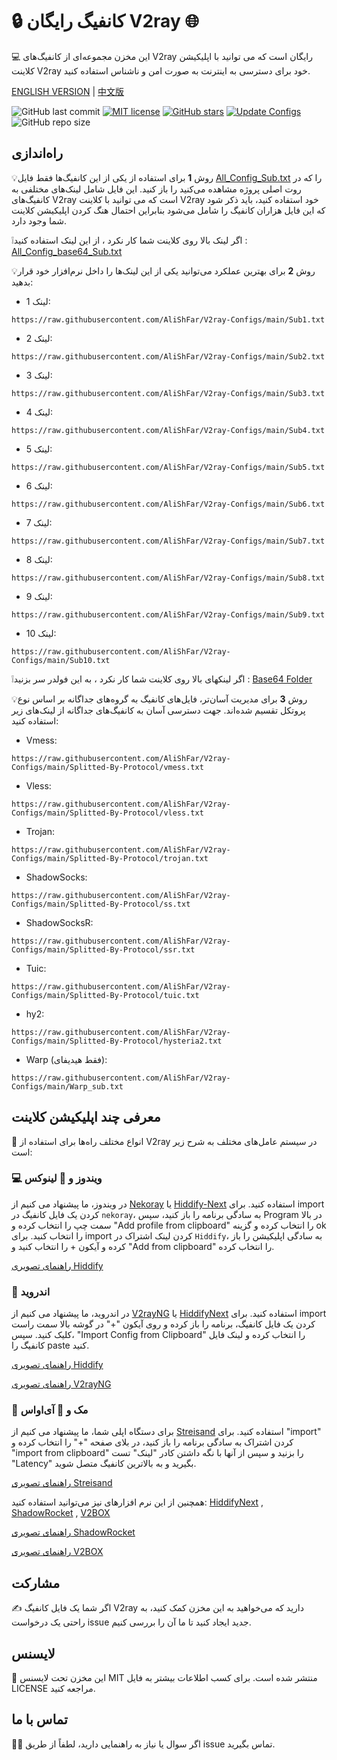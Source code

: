 # 🔒 کانفیگ رایگان V2ray 🌐
💻 این مخزن مجموعه‌ای از کانفیگ‌های V2ray رایگان است که می توانید با اپلیکیشن کلاینت V2ray خود برای دسترسی به اینترنت به صورت امن و ناشناس استفاده کنید. 


[ENGLISH VERSION](https://github.com/AliShFar/Free-V2ray-Config) | [中文版](https://github.com/AliShFar/Free-V2ray-Config/blob/main/Chinese-README.md)


![GitHub last commit](https://img.shields.io/github/last-commit/AliShFar/V2ray-Configs.svg) [![MIT license](https://img.shields.io/badge/License-MIT-blue.svg)](https://lbesson.mit-license.org/) [![GitHub stars](https://img.shields.io/github/stars/AliShFar/V2ray-Configs.svg)](https://github.com/AliShFar/V2ray-Configs/stargazers) [![Update Configs](https://github.com/AliShFar/V2ray-Configs/actions/workflows/main.yml/badge.svg)](https://github.com/AliShFar/V2ray-Configs/actions/workflows/main.yml) ![GitHub repo size](https://img.shields.io/github/repo-size/AliShFar/V2ray-Configs) 

## راه‌اندازی


💡روش **1** برای استفاده از یکی از این کانفیگ‌ها فقط فایل [All_Config_Sub.txt](https://raw.githubusercontent.com/AliShFar/V2ray-Configs/main/All_Configs_Sub.txt) را که در روت اصلی پروژه مشاهده می‌کنید را باز کنید. این فایل شامل لینک‌های مختلفی به کانفیگ‌های V2ray است که می توانید با کلاینت V2ray خود استفاده کنید، باید ذکر شود که این فایل هزاران کانفیگ را شامل می‌شود بنابراین احتمال هنگ کردن اپلیکیشن کلاینت شما وجود دارد.

❕اگر لینک بالا روی کلاینت شما کار نکرد ، از این لینک استفاده کنید : [All_Config_base64_Sub.txt](https://raw.githubusercontent.com/AliShFar/V2ray-Configs/main/All_Configs_base64_Sub.txt)

💡روش **2** برای بهترین عملکرد می‌توانید یکی از این لینک‌ها را داخل نرم‌افزار خود قرار بدهید:
- لینک 1:
```
https://raw.githubusercontent.com/AliShFar/V2ray-Configs/main/Sub1.txt
```

- لینک 2: 
```
https://raw.githubusercontent.com/AliShFar/V2ray-Configs/main/Sub2.txt
```

- لینک 3: 
```
https://raw.githubusercontent.com/AliShFar/V2ray-Configs/main/Sub3.txt
```

- لینک 4: 
```
https://raw.githubusercontent.com/AliShFar/V2ray-Configs/main/Sub4.txt
```

- لینک 5: 
```
https://raw.githubusercontent.com/AliShFar/V2ray-Configs/main/Sub5.txt
```

- لینک 6: 
```
https://raw.githubusercontent.com/AliShFar/V2ray-Configs/main/Sub6.txt
```

- لینک 7: 
```
https://raw.githubusercontent.com/AliShFar/V2ray-Configs/main/Sub7.txt
```

- لینک 8: 
```
https://raw.githubusercontent.com/AliShFar/V2ray-Configs/main/Sub8.txt
```

- لینک 9: 
```
https://raw.githubusercontent.com/AliShFar/V2ray-Configs/main/Sub9.txt
```

- لینک 10: 
```
https://raw.githubusercontent.com/AliShFar/V2ray-Configs/main/Sub10.txt
```

❕اگر لینکهای بالا روی کلاینت شما کار نکرد ، به این فولدر سر بزنید : [Base64 Folder](https://github.com/AliShFar/V2ray-Configs/tree/dev/Base64)


💡روش **3** برای مدیریت آسان‌تر، فایل‌های کانفیگ به گروه‌های جداگانه بر اساس نوع پروتکل تقسیم شده‌اند. جهت دسترسی آسان به کانفیگ‌های جداگانه از لینک‌های زیر استفاده کنید:

- Vmess: 
```
https://raw.githubusercontent.com/AliShFar/V2ray-Configs/main/Splitted-By-Protocol/vmess.txt
```

- Vless: 
```
https://raw.githubusercontent.com/AliShFar/V2ray-Configs/main/Splitted-By-Protocol/vless.txt
```

- Trojan: 
```
https://raw.githubusercontent.com/AliShFar/V2ray-Configs/main/Splitted-By-Protocol/trojan.txt
```

- ShadowSocks: 
```
https://raw.githubusercontent.com/AliShFar/V2ray-Configs/main/Splitted-By-Protocol/ss.txt
```

- ShadowSocksR: 
```
https://raw.githubusercontent.com/AliShFar/V2ray-Configs/main/Splitted-By-Protocol/ssr.txt
```

- Tuic:
```
https://raw.githubusercontent.com/AliShFar/V2ray-Configs/main/Splitted-By-Protocol/tuic.txt
```

- hy2:
```
https://raw.githubusercontent.com/AliShFar/V2ray-Configs/main/Splitted-By-Protocol/hysteria2.txt
```

- Warp (فقط هیدیفای):
```
https://raw.githubusercontent.com/AliShFar/V2ray-Configs/main/Warp_sub.txt
```


## معرفی چند اپلیکیشن کلاینت
📲 انواع مختلف راه‌ها برای استفاده از V2ray در سیستم عامل‌های مختلف به شرح زیر است:

### 💻 ویندوز و 🐧 لینوکس
در ویندوز، ما پیشنهاد می کنیم از [Nekoray](https://github.com/MatsuriDayo/nekoray) یا [Hiddify-Next](https://github.com/hiddify/hiddify-next) استفاده کنید. برای import کردن یک فایل کانفیگ در `nekoray`، به سادگی برنامه را باز کنید، سپس Program در بالا سمت چپ را انتخاب کرده و "Add profile from clipboard" را انتخاب کرده و گزینه ok را انتخاب کنید. برای import کردن لینک اشتراک در `Hiddify`، به سادگی اپلیکیشن را باز کرده و آیکون + را انتخاب کنید و "Add  from clipboard" را انتخاب کرده.

[راهنمای تصویری Hiddify](https://github.com/hiddify/Hiddify-Manager/wiki/%D8%A2%D9%85%D9%88%D8%B2%D8%B4-%DA%A9%D8%A7%D8%B1-%D8%A8%D8%A7-%D9%86%D8%B1%D9%85%E2%80%8C%D8%A7%D9%81%D8%B2%D8%A7%D8%B1-%D9%87%DB%8C%D8%AF%DB%8C%D9%81%D8%A7%DB%8C%E2%80%8C%D9%86%DA%A9%D8%B3%D8%AA#%D8%A7%D9%81%D8%B2%D9%88%D8%AF%D9%86-%D9%BE%D8%B1%D9%88%D9%81%D8%A7%DB%8C%D9%84-%D8%A8%D9%87-%D8%A7%D9%BE)

### 🤖 اندروید
در اندروید، ما پیشنهاد می کنیم از [V2rayNG](https://github.com/2dust/v2rayNG) یا [HiddifyNext](https://github.com/hiddify/hiddify-next/releases) استفاده کنید. برای import کردن یک فایل کانفیگ، برنامه را باز کرده و روی آیکون "+" در گوشه بالا سمت راست کلیک کنید. سپس، "Import Config from Clipboard" را انتخاب کرده و لینک فایل کانفیگ را paste کنید.

[راهنمای تصویری Hiddify](https://github.com/hiddify/Hiddify-Manager/wiki/%D8%A2%D9%85%D9%88%D8%B2%D8%B4-%DA%A9%D8%A7%D8%B1-%D8%A8%D8%A7-%D9%86%D8%B1%D9%85%E2%80%8C%D8%A7%D9%81%D8%B2%D8%A7%D8%B1-%D9%87%DB%8C%D8%AF%DB%8C%D9%81%D8%A7%DB%8C%E2%80%8C%D9%86%DA%A9%D8%B3%D8%AA#%D8%A7%D9%81%D8%B2%D9%88%D8%AF%D9%86-%D9%BE%D8%B1%D9%88%D9%81%D8%A7%DB%8C%D9%84-%D8%A8%D9%87-%D8%A7%D9%BE)

[راهنمای تصویری V2rayNG](https://github.com/hiddify/Hiddify-Manager/wiki/%D8%A2%D9%85%D9%88%D8%B2%D8%B4-%DA%A9%D8%A7%D8%B1-%D8%A8%D8%A7-%D9%86%D8%B1%D9%85-%D8%A7%D9%81%D8%B2%D8%A7%D8%B1-V2rayNG#%D8%A7%D9%81%D8%B2%D9%88%D8%AF%D9%86-%DA%A9%D8%A7%D9%86%D9%81%DB%8C%DA%AF%D9%87%D8%A7-%D8%A8%D9%87-%D8%A8%D8%B1%D9%86%D8%A7%D9%85%D9%87)


### 🍎 مک و 📱 آی‌اواس
برای دستگاه اپلی شما، ما پیشنهاد می کنیم از [Streisand](https://apps.apple.com/us/app/streisand/id6450534064) استفاده کنید. برای "import" کردن اشتراک به سادگی برنامه را باز کنید، در بلای صفحه "+" را انتخاب کرده و "import from clipboard" را بزنید و سپس از آنها با نگه داشتن کادر "لینک" تست "Latency" بگیرید و به بالاترین کانفیگ متصل شوید.

[راهنمای تصویری Streisand](https://github.com/hiddify/Hiddify-Manager/wiki/%D8%A2%D9%85%D9%88%D8%B2%D8%B4-%DA%A9%D8%A7%D8%B1-%D8%A8%D8%A7-%D9%86%D8%B1%D9%85%E2%80%8C%D8%A7%D9%81%D8%B2%D8%A7%D8%B1-Streisand#%D8%A7%D9%81%D8%B2%D9%88%D8%AF%D9%86-%D9%84%DB%8C%D9%86%DA%A9-%D8%B3%D8%A7%D8%A8%D8%B3%DA%A9%D8%B1%DB%8C%D9%BE%D8%B4%D9%86)


همچنین از این نرم افزار‌های نیز می‌توانید استفاده کنید: [HiddifyNext](https://github.com/hiddify/hiddify-next/releases) , [ShadowRocket](https://apps.apple.com/ca/app/shadowrocket/id932747118) , [V2BOX](https://apps.apple.com/us/app/v2box-v2ray-client/id6446814690)

[راهنمای تصویری ShadowRocket](https://github.com/hiddify/Hiddify-Manager/wiki/%D8%A2%D9%85%D9%88%D8%B2%D8%B4-%DA%A9%D8%A7%D8%B1-%D8%A8%D8%A7-%D9%86%D8%B1%D9%85%E2%80%8C%D8%A7%D9%81%D8%B2%D8%A7%D8%B1-ShadowRocket#%D8%A7%D8%B6%D8%A7%D9%81%D9%87-%DA%A9%D8%B1%D8%AF%D9%86-%D9%84%DB%8C%D9%86%DA%A9%D9%87%D8%A7%DB%8C-%D8%B3%D8%A7%D8%A8%D8%B3%DA%A9%D8%B1%DB%8C%D9%BE%D8%B4%D9%86-%D9%BE%D9%86%D9%84-%D8%A8%D9%87-%D8%A8%D8%B1%D9%86%D8%A7%D9%85%D9%87)

[راهنمای تصویری V2BOX](https://github.com/hiddify/Hiddify-Manager/wiki/%D8%A2%D9%85%D9%88%D8%B2%D8%B4-%DA%A9%D8%A7%D8%B1-%D8%A8%D8%A7-%D9%86%D8%B1%D9%85%E2%80%8C%D8%A7%D9%81%D8%B2%D8%A7%D8%B1-V2Box#%D8%A7%D8%B6%D8%A7%D9%81%D9%87-%DA%A9%D8%B1%D8%AF%D9%86-%D9%84%DB%8C%D9%86%DA%A9%D9%87%D8%A7%DB%8C-%D9%BE%D9%86%D9%84-%D8%A8%D9%87-%D8%A8%D8%B1%D9%86%D8%A7%D9%85%D9%87)


## مشارکت
✍️ اگر شما یک فایل کانفیگ V2ray دارید که می‌خواهید به این مخزن کمک کنید، به راحتی یک درخواست issue جدید ایجاد کنید تا ما آن را بررسی کنیم.

## لایسنس
📝 این مخزن تحت لایسنس MIT منتشر شده است. برای کسب اطلاعات بیشتر به فایل LICENSE مراجعه کنید.

## تماس با ما
🙋‍♀️ اگر سوال یا نیاز به راهنمایی دارید، لطفاً از طریق issue تماس بگیرید.
